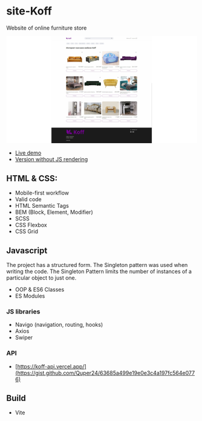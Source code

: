 # site-Koff
Website of online furniture store

![](https://github.com/getFrontend/site-Koff/blob/main/koff-preview_1280x720.png?raw=true)

* [Live demo](https://getfrontend.github.io/site-Koff/app/)
* [Version without JS rendering](https://getfrontend.github.io/site-Koff/dist/)

## HTML & CSS:
* Mobile-first workflow
* Valid code
* HTML Semantic Tags
* BEM (Block, Element, Modifier)
* SCSS
* CSS Flexbox
* CSS Grid

## Javascript
The project has a structured form. The Singleton pattern was used when writing the code.
The Singleton Pattern limits the number of instances of a particular object to just one.

* OOP & ES6 Classes
* ES Modules

### JS libraries
* Navigo (navigation, routing, hooks)
* Axios
* Swiper

### API
* [https://koff-api.vercel.app/](https://gist.github.com/Quper24/63685a499e19e0e3c4a197fc564e0776)

## Build
* Vite